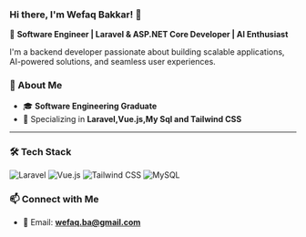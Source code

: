 ### Hi there, I'm Wefaq Bakkar! 👋

🚀 **Software Engineer | Laravel & ASP.NET Core Developer | AI Enthusiast**

I'm a backend developer passionate about building scalable applications, AI-powered solutions, and seamless user experiences.

### 🌟 About Me
- 🎓 **Software Engineering Graduate**
- 🔧 Specializing in **Laravel,Vue.js,My Sql and Tailwind CSS**


---

### 🛠️ Tech Stack

![Laravel](https://img.shields.io/badge/Laravel-FF2D20?style=for-the-badge&logo=laravel&logoColor=white)
![Vue.js](https://img.shields.io/badge/Vue.js-35495E?style=for-the-badge&logo=vue.js&logoColor=4FC08D)
![Tailwind CSS](https://img.shields.io/badge/Tailwind_CSS-06B6D4?style=for-the-badge&logo=tailwindcss&logoColor=white)
![MySQL](https://img.shields.io/badge/MySQL-4479A1?style=for-the-badge&logo=mysql&logoColor=white)


### 📫 Connect with Me
- 📧 Email: **wefaq.ba@gmail.com**
